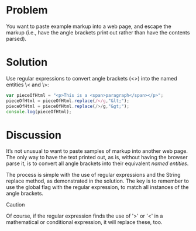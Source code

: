 # Problem

You want to paste example markup into a web page, and escape the markup (i.e., have the angle brackets print out rather than have the contents parsed).

# Solution

Use regular expressions to convert angle brackets (<>) into the named entities \\&lt; and \\&gt;:

```javascript
var pieceOfHtml = "<p>This is a <span>paragraph</span></p>";
pieceOfHtml = pieceOfHtml.replace(/</g,"&lt;");
pieceOfHtml = pieceOfHtml.replace(/>/g,"&gt;");
console.log(pieceOfHtml);
```

# Discussion

It’s not unusual to want to paste samples of markup into another web page. The only way to have the text printed out, as is, without having the browser parse it, is to convert all angle brackets into their equivalent _named entities_.

The process is simple with the use of regular expressions and the String replace method, as demonstrated in the solution. The key is to remember to use the global flag with the regular expression, to match all instances of the angle brackets.

Caution

Of course, if the regular expression finds the use of '>' or '<' in a mathematical or conditional expression, it will replace these, too.